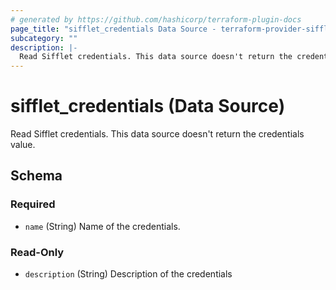 ```yaml
---
# generated by https://github.com/hashicorp/terraform-plugin-docs
page_title: "sifflet_credentials Data Source - terraform-provider-sifflet"
subcategory: ""
description: |-
  Read Sifflet credentials. This data source doesn't return the credentials value.
---
```


# sifflet_credentials (Data Source)

Read Sifflet credentials. This data source doesn't return the credentials value.



<!-- schema generated by tfplugindocs -->
## Schema

### Required

- `name` (String) Name of the credentials.

### Read-Only

- `description` (String) Description of the credentials
